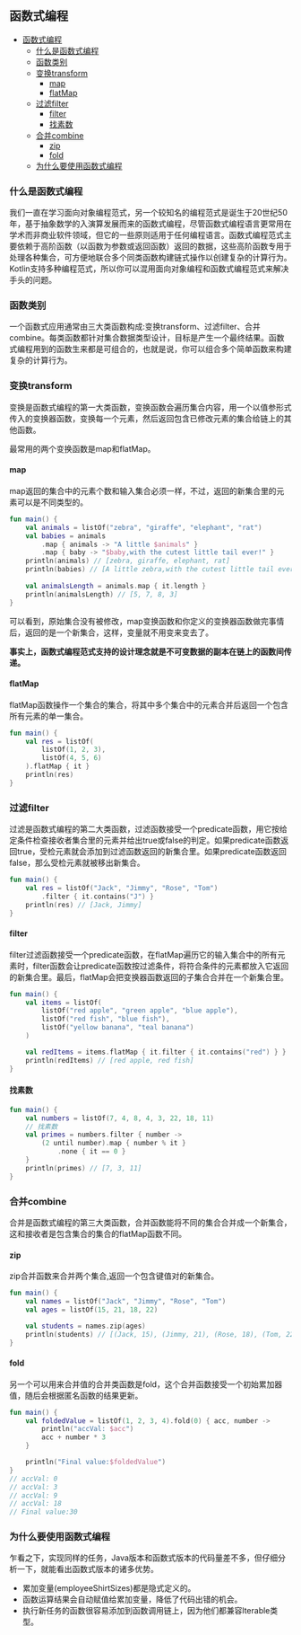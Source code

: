 ## 函数式编程

- [函数式编程](#函数式编程)
  - [什么是函数式编程](#什么是函数式编程)
  - [函数类别](#函数类别)
  - [变换transform](#变换transform)
    - [map](#map)
    - [flatMap](#flatmap)
  - [过滤filter](#过滤filter)
    - [filter](#filter)
    - [找素数](#找素数)
  - [合并combine](#合并combine)
    - [zip](#zip)
    - [fold](#fold)
  - [为什么要使用函数式编程](#为什么要使用函数式编程)

### 什么是函数式编程

我们一直在学习面向对象编程范式，另一个较知名的编程范式是诞生于20世纪50年，基于抽象数学的入演算发展而来的函数式编程，尽管函数式编程语言更常用在学术而非商业软件领域，但它的一些原则适用于任何编程语言。函数式编程范式主要依赖于高阶函数（以函数为参数或返回函数）返回的数据，这些高阶函数专用于处理各种集合，可方便地联合多个同类函数构建链式操作以创建复杂的计算行为。Kotlin支持多种编程范式，所以你可以混用面向对象编程和函数式编程范式来解决手头的问题。


### 函数类别

一个函数式应用通常由三大类函数构成:变换transform、过滤filter、合并combine。每类函数都针对集合数据类型设计，目标是产生一个最终结果。函数式编程用到的函数生来都是可组合的，也就是说，你可以组合多个简单函数来构建复杂的计算行为。

### 变换transform

变换是函数式编程的第一大类函数，变换函数会遍历集合内容，用一个以值参形式传入的变换器函数，变换每一个元素，然后返回包含已修改元素的集合给链上的其他函数。

最常用的两个变换函数是map和flatMap。

#### map

map返回的集合中的元素个数和输入集合必须一样，不过，返回的新集合里的元素可以是不同类型的。

```kt
fun main() {
    val animals = listOf("zebra", "giraffe", "elephant", "rat")
    val babies = animals
        .map { animals -> "A little $animals" }
        .map { baby -> "$baby,with the cutest little tail ever!" }
    println(animals) // [zebra, giraffe, elephant, rat]
    println(babies) // [A little zebra,with the cutest little tail ever!, A little giraffe,with the cutest little tail ever!, A little elephant,with the cutest little tail ever!, A little rat,with the cutest little tail ever!]
    
    val animalsLength = animals.map { it.length }
    println(animalsLength) // [5, 7, 8, 3]
}
```

可以看到，原始集合没有被修改，map变换函数和你定义的变换器函数做完事情后，返回的是一个新集合，这样，变量就不用变来变去了。

**事实上，函数式编程范式支持的设计理念就是不可变数据的副本在链上的函数间传递。**

#### flatMap

flatMap函数操作一个集合的集合，将其中多个集合中的元素合并后返回一个包含所有元素的单一集合。

```kt
fun main() {
    val res = listOf(
        listOf(1, 2, 3),
        listOf(4, 5, 6)
    ).flatMap { it }
    println(res)
}
```

### 过滤filter

过滤是函数式编程的第二大类函数，过滤函数接受一个predicate函数，用它按给定条件检查接收者集合里的元素并给出true或false的判定。如果predicate函数返回true，受检元素就会添加到过滤函数返回的新集合里。如果predicate函数返回false，那么受检元素就被移出新集合。

```kt
fun main() {
    val res = listOf("Jack", "Jimmy", "Rose", "Tom")
        .filter { it.contains("J") }
    println(res) // [Jack, Jimmy]
}
```

#### filter

filter过滤函数接受一个predicate函数，在flatMap遍历它的输入集合中的所有元素时，filter函数会让predicate函数按过滤条件，将符合条件的元素都放入它返回的新集合里。最后，flatMap会把变换器函数返回的子集合合并在一个新集合里。


```kt
fun main() {
    val items = listOf(
        listOf("red apple", "green apple", "blue apple"),
        listOf("red fish", "blue fish"),
        listOf("yellow banana", "teal banana")
    )

    val redItems = items.flatMap { it.filter { it.contains("red") } }
    println(redItems) // [red apple, red fish]
}
```

#### 找素数

```kt
fun main() {
    val numbers = listOf(7, 4, 8, 4, 3, 22, 18, 11)
    // 找素数
    val primes = numbers.filter { number ->
        (2 until number).map { number % it }
            .none { it == 0 }
    }
    println(primes) // [7, 3, 11]
}
```

### 合并combine

合并是函数式编程的第三大类函数，合并函数能将不同的集合合并成一个新集合，这和接收者是包含集合的集合的flatMap函数不同。

#### zip

zip合并函数来合并两个集合,返回一个包含键值对的新集合。

```kt
fun main() {
    val names = listOf("Jack", "Jimmy", "Rose", "Tom")
    val ages = listOf(15, 21, 18, 22)

    val students = names.zip(ages)
    println(students) // [(Jack, 15), (Jimmy, 21), (Rose, 18), (Tom, 22)]
}
```

#### fold

另一个可以用来合并值的合并类函数是fold，这个合并函数接受一个初始累加器值，随后会根据匿名函数的结果更新。

```kt
fun main() {
    val foldedValue = listOf(1, 2, 3, 4).fold(0) { acc, number ->
        println("accVal: $acc")
        acc + number * 3
    }

    println("Final value:$foldedValue")
}
// accVal: 0
// accVal: 3
// accVal: 9
// accVal: 18
// Final value:30
```

### 为什么要使用函数式编程

乍看之下，实现同样的任务，Java版本和函数式版本的代码量差不多，但仔细分析一下，就能看出函数式版本的诸多优势。

- 累加变量(employeeShirtSizes)都是隐式定义的。
- 函数运算结果会自动赋值给累加变量，降低了代码出错的机会。
- 执行新任务的函数很容易添加到函数调用链上，因为他们都兼容lterable类型。
